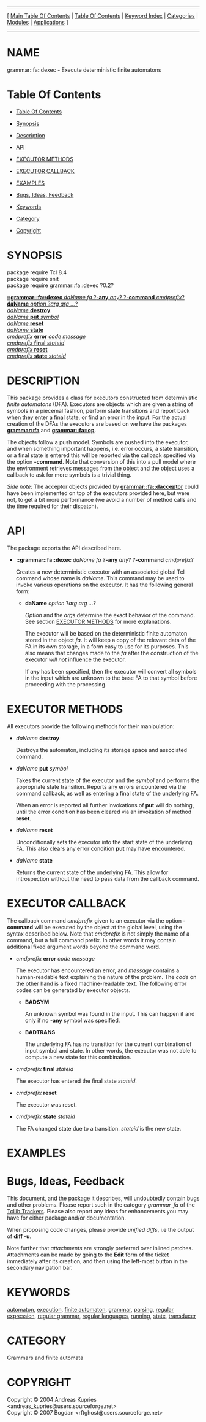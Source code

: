 
[//000000001]: # (grammar::fa::dexec \- Finite automaton operations and usage)
[//000000002]: # (Generated from file 'dexec\.man' by tcllib/doctools with format 'markdown')
[//000000003]: # (Copyright &copy; 2004 Andreas Kupries <andreas\_kupries@users\.sourceforge\.net>  
Copyright &copy; 2007 Bogdan <rftghost@users\.sourceforge\.net>)
[//000000004]: # (grammar::fa::dexec\(n\) 0\.2 tcllib "Finite automaton operations and usage")

<hr> [ <a href="../../../../toc.md">Main Table Of Contents</a> &#124; <a
href="../../../toc.md">Table Of Contents</a> &#124; <a
href="../../../../index.md">Keyword Index</a> &#124; <a
href="../../../../toc0.md">Categories</a> &#124; <a
href="../../../../toc1.md">Modules</a> &#124; <a
href="../../../../toc2.md">Applications</a> ] <hr>

# NAME

grammar::fa::dexec \- Execute deterministic finite automatons

# <a name='toc'></a>Table Of Contents

  - [Table Of Contents](#toc)

  - [Synopsis](#synopsis)

  - [Description](#section1)

  - [API](#section2)

  - [EXECUTOR METHODS](#section3)

  - [EXECUTOR CALLBACK](#section4)

  - [EXAMPLES](#section5)

  - [Bugs, Ideas, Feedback](#section6)

  - [Keywords](#keywords)

  - [Category](#category)

  - [Copyright](#copyright)

# <a name='synopsis'></a>SYNOPSIS

package require Tcl 8\.4  
package require snit  
package require grammar::fa::dexec ?0\.2?  

[__::grammar::fa::dexec__ *daName* *fa* ?__\-any__ *any*? ?__\-command__ *cmdprefix*?](#1)  
[__daName__ *option* ?*arg arg \.\.\.*?](#2)  
[*daName* __destroy__](#3)  
[*daName* __put__ *symbol*](#4)  
[*daName* __reset__](#5)  
[*daName* __state__](#6)  
[*cmdprefix* __error__ *code* *message*](#7)  
[*cmdprefix* __final__ *stateid*](#8)  
[*cmdprefix* __reset__](#9)  
[*cmdprefix* __state__ *stateid*](#10)  

# <a name='description'></a>DESCRIPTION

This package provides a class for executors constructed from deterministic
*finite automatons* \(DFA\)\. Executors are objects which are given a string of
symbols in a piecemal fashion, perform state transitions and report back when
they enter a final state, or find an error in the input\. For the actual creation
of the DFAs the executors are based on we have the packages
__[grammar::fa](fa\.md)__ and __[grammar::fa::op](faop\.md)__\.

The objects follow a push model\. Symbols are pushed into the executor, and when
something important happens, i\.e\. error occurs, a state transition, or a final
state is entered this will be reported via the callback specified via the option
__\-command__\. Note that conversion of this into a pull model where the
environment retrieves messages from the object and the object uses a callback to
ask for more symbols is a trivial thing\.

*Side note*: The acceptor objects provided by
__[grammar::fa::dacceptor](dacceptor\.md)__ could have been implemented
on top of the executors provided here, but were not, to get a bit more
performance \(we avoid a number of method calls and the time required for their
dispatch\)\.

# <a name='section2'></a>API

The package exports the API described here\.

  - <a name='1'></a>__::grammar::fa::dexec__ *daName* *fa* ?__\-any__ *any*? ?__\-command__ *cmdprefix*?

    Creates a new deterministic executor with an associated global Tcl command
    whose name is *daName*\. This command may be used to invoke various
    operations on the executor\. It has the following general form:

      * <a name='2'></a>__daName__ *option* ?*arg arg \.\.\.*?

        *Option* and the *arg*s determine the exact behavior of the command\.
        See section [EXECUTOR METHODS](#section3) for more explanations\.

        The executor will be based on the deterministic finite automaton stored
        in the object *fa*\. It will keep a copy of the relevant data of the FA
        in its own storage, in a form easy to use for its purposes\. This also
        means that changes made to the *fa* after the construction of the
        executor *will not* influence the executor\.

        If *any* has been specified, then the executor will convert all
        symbols in the input which are unknown to the base FA to that symbol
        before proceeding with the processing\.

# <a name='section3'></a>EXECUTOR METHODS

All executors provide the following methods for their manipulation:

  - <a name='3'></a>*daName* __destroy__

    Destroys the automaton, including its storage space and associated command\.

  - <a name='4'></a>*daName* __put__ *symbol*

    Takes the current state of the executor and the *symbol* and performs the
    appropriate state transition\. Reports any errors encountered via the command
    callback, as well as entering a final state of the underlying FA\.

    When an error is reported all further invokations of __put__ will do
    nothing, until the error condition has been cleared via an invokation of
    method __reset__\.

  - <a name='5'></a>*daName* __reset__

    Unconditionally sets the executor into the start state of the underlying FA\.
    This also clears any error condition __put__ may have encountered\.

  - <a name='6'></a>*daName* __state__

    Returns the current state of the underlying FA\. This allow for introspection
    without the need to pass data from the callback command\.

# <a name='section4'></a>EXECUTOR CALLBACK

The callback command *cmdprefix* given to an executor via the option
__\-command__ will be executed by the object at the global level, using the
syntax described below\. Note that *cmdprefix* is not simply the name of a
command, but a full command prefix\. In other words it may contain additional
fixed argument words beyond the command word\.

  - <a name='7'></a>*cmdprefix* __error__ *code* *message*

    The executor has encountered an error, and *message* contains a
    human\-readable text explaining the nature of the problem\. The *code* on
    the other hand is a fixed machine\-readable text\. The following error codes
    can be generated by executor objects\.

      * __BADSYM__

        An unknown symbol was found in the input\. This can happen if and only if
        no __\-any__ symbol was specified\.

      * __BADTRANS__

        The underlying FA has no transition for the current combination of input
        symbol and state\. In other words, the executor was not able to compute a
        new state for this combination\.

  - <a name='8'></a>*cmdprefix* __final__ *stateid*

    The executor has entered the final state *stateid*\.

  - <a name='9'></a>*cmdprefix* __reset__

    The executor was reset\.

  - <a name='10'></a>*cmdprefix* __state__ *stateid*

    The FA changed state due to a transition\. *stateid* is the new state\.

# <a name='section5'></a>EXAMPLES

# <a name='section6'></a>Bugs, Ideas, Feedback

This document, and the package it describes, will undoubtedly contain bugs and
other problems\. Please report such in the category *grammar\_fa* of the
[Tcllib Trackers](http://core\.tcl\.tk/tcllib/reportlist)\. Please also report
any ideas for enhancements you may have for either package and/or documentation\.

When proposing code changes, please provide *unified diffs*, i\.e the output of
__diff \-u__\.

Note further that *attachments* are strongly preferred over inlined patches\.
Attachments can be made by going to the __Edit__ form of the ticket
immediately after its creation, and then using the left\-most button in the
secondary navigation bar\.

# <a name='keywords'></a>KEYWORDS

[automaton](\.\./\.\./\.\./\.\./index\.md\#automaton),
[execution](\.\./\.\./\.\./\.\./index\.md\#execution), [finite
automaton](\.\./\.\./\.\./\.\./index\.md\#finite\_automaton),
[grammar](\.\./\.\./\.\./\.\./index\.md\#grammar),
[parsing](\.\./\.\./\.\./\.\./index\.md\#parsing), [regular
expression](\.\./\.\./\.\./\.\./index\.md\#regular\_expression), [regular
grammar](\.\./\.\./\.\./\.\./index\.md\#regular\_grammar), [regular
languages](\.\./\.\./\.\./\.\./index\.md\#regular\_languages),
[running](\.\./\.\./\.\./\.\./index\.md\#running),
[state](\.\./\.\./\.\./\.\./index\.md\#state),
[transducer](\.\./\.\./\.\./\.\./index\.md\#transducer)

# <a name='category'></a>CATEGORY

Grammars and finite automata

# <a name='copyright'></a>COPYRIGHT

Copyright &copy; 2004 Andreas Kupries <andreas\_kupries@users\.sourceforge\.net>  
Copyright &copy; 2007 Bogdan <rftghost@users\.sourceforge\.net>
